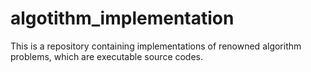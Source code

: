 # algotithm_implementation

This is a repository containing implementations of renowned algorithm problems, which are executable source codes.
